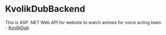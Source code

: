 # KvolikDubBackend
This is ASP .NET Web API for website to watch animes for voice acting team - [KvolikDub](https://vk.com/kvolikdub)
